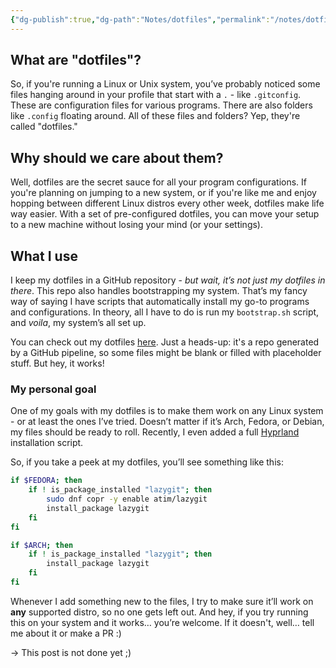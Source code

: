 ```yaml
---
{"dg-publish":true,"dg-path":"Notes/dotfiles","permalink":"/notes/dotfiles/","tags":["📝/🌿"],"noteIcon":"fern","created":"2025-01-05 11:33","updated":"2025-01-05 13:36"}
---
```


## What are "dotfiles"?
So, if you're running a Linux or Unix system, you’ve probably noticed some files hanging around in your profile that start with a `.` - like `.gitconfig`. These are configuration files for various programs. There are also folders like `.config` floating around. All of these files and folders? Yep, they're called "dotfiles."

## Why should we care about them?
Well, dotfiles are the secret sauce for all your program configurations. If you're planning on jumping to a new system, or if you're like me and enjoy hopping between different Linux distros every other week, dotfiles make life way easier. With a set of pre-configured dotfiles, you can move your setup to a new machine without losing your mind (or your settings).

## What I use
I keep my dotfiles in a GitHub repository - *but wait, it’s not just my dotfiles in there*. This repo also handles bootstrapping my system. That’s my fancy way of saying I have scripts that automatically install my go-to programs and configurations. In theory, all I have to do is run my `bootstrap.sh` script, and *voila*, my system’s all set up.

You can check out my dotfiles [here](https://github.com/Brazier85/dotfiles). Just a heads-up: it's a repo generated by a GitHub pipeline, so some files might be blank or filled with placeholder stuff. But hey, it works!
### My personal goal
One of my goals with my dotfiles is to make them work on any Linux system - or at least the ones I’ve tried. Doesn’t matter if it’s Arch, Fedora, or Debian, my files should be ready to roll. Recently, I even added a full [Hyprland](https://hyprland.org) installation script.

So, if you take a peek at my dotfiles, you’ll see something like this:

```bash
if $FEDORA; then
    if ! is_package_installed "lazygit"; then
        sudo dnf copr -y enable atim/lazygit
        install_package lazygit
    fi
fi

if $ARCH; then
    if ! is_package_installed "lazygit"; then
        install_package lazygit
    fi
fi
```

Whenever I add something new to the files, I try to make sure it’ll work on **any** supported distro, so no one gets left out. And hey, if you try running this on your system and it works… you’re welcome. If it doesn't, well… tell me about it or make a PR :)

-> This post is not done yet ;)
